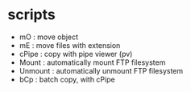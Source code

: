 # scripts

 - mO : move object
 - mE : move files with extension
 - cPipe : copy with pipe viewer (pv)
 - Mount : automatically mount FTP filesystem
 - Unmount : automatically unmount FTP filesystem
 - bCp : batch copy, with cPipe
